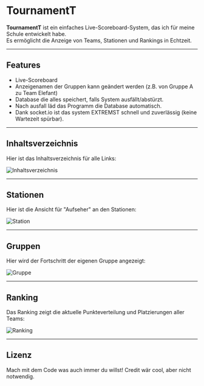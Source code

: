 # TournamentT

**TournamentT** ist ein einfaches Live-Scoreboard-System, das ich für meine Schule entwickelt habe.  
Es ermöglicht die Anzeige von Teams, Stationen und Rankings in Echtzeit.

---

## Features
- Live-Scoreboard
- Anzeigenamen der Gruppen kann geändert werden (z.B. von Gruppe A zu Team Elefant)
- Database die alles speichert, falls System ausfällt/abstürzt.
- Nach ausfall läd das Programm die Database automatisch.
- Dank socket.io ist das system EXTREMST schnell und zuverlässig (keine Wartezeit spürbar).

---

## Inhaltsverzeichnis
Hier ist das Inhaltsverzeichnis für alle Links:

![Inhaltsverzeichnis](https://github.com/user-attachments/assets/06be81f3-5e45-4df5-958f-dc15a2968229)

---

## Stationen
Hier ist die Ansicht für "Aufseher" an den Stationen:

![Station](https://github.com/user-attachments/assets/f969bbff-fbc6-4107-9014-17aaaf227480)

---

## Gruppen
Hier wird der Fortschritt der eigenen Gruppe angezeigt:

![Gruppe](https://github.com/user-attachments/assets/81c01851-3749-49ee-9087-f8187c9da45a)

---

## Ranking
Das Ranking zeigt die aktuelle Punkteverteilung und Platzierungen aller Teams:

![Ranking](https://github.com/user-attachments/assets/7ac87873-bd2c-4fbf-8421-264ea20e260f)

---

## Lizenz
Mach mit dem Code was auch immer du willst! Credit wär cool, aber nicht notwendig.
